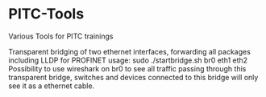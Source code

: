 # PITC-Tools
Various Tools for PITC trainings

Transparent bridging of two ethernet interfaces, forwarding all packages including LLDP for PROFINET
usage:
sudo ./startbridge.sh br0 eth1 eth2
Possibility to use wireshark on br0 to see all traffic passing through this transparent bridge, switches and devices connected to this bridge will only see it as a ethernet cable.

